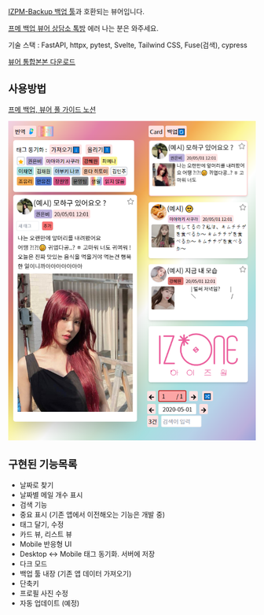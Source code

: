[IZPM-Backup 백업 툴](https://github.com/mdsnins/IZPM-Backup)과 호환되는 뷰어입니다.

[프메 백업 뷰어 상담소 톡방](https://open.kakao.com/o/gPbArZ4c) 에러 나는 분은 와주세요.

기술 스택 : FastAPI, httpx, pytest, Svelte, Tailwind CSS, Fuse(검색), cypress

[뷰어 통합본본 다운로드](https://github.com/twinstae/izone-pm-viewer/raw/main/%EB%B7%B0%EC%96%B4-%EC%84%9C%EB%B2%84-%ED%86%B5%ED%95%A9-%EB%B0%B0%ED%8F%AC.zip)

## 사용방법

[프메 백업, 뷰어 풀 가이드 노션](https://vo.la/프메백업)

![](https://raw.githubusercontent.com/twinstae/izone-pm-viewer/main/%EA%B2%80%EC%83%89.png)

## 구현된 기능목록
- 날짜로 찾기
- 날짜별 메일 개수 표시
- 검색 기능
- 중요 표시 (기존 앱에서 이전해오는 기능은 개발 중)
- 태그 달기, 수정
- 카드 뷰, 리스트 뷰
- Mobile 반응형 UI
- Desktop <-> Mobile 태그 동기화. 서버에 저장
- 다크 모드
- 백업 툴 내장 (기존 앱 데이터 가져오기)
- 단축키
- 프로필 사진 수정
- 자동 업데이트 (예정)

